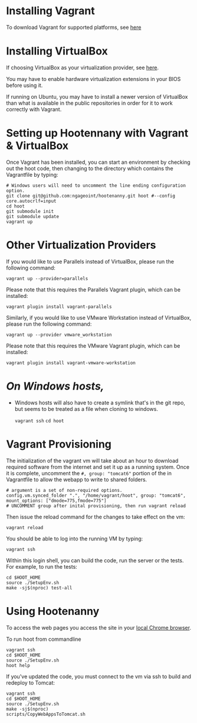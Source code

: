 # Installing Vagrant

To download Vagrant for supported platforms, see [here](https://www.vagrantup.com/downloads.html)

# Installing VirtualBox

If choosing VirtualBox as your virtualization provider, see [here](https://www.virtualbox.org/wiki/Downloads).  

You may have to enable hardware virtualization extensions in your BIOS before using it.

If running on Ubuntu, you may have to install a newer version of VirtualBox than what is available in the public repositories in order for it to work correctly with Vagrant.

# Setting up Hootennany with Vagrant & VirtualBox

Once Vagrant has been installed, you can start an environment by checking out the hoot code, then changing to the directory which contains the Vagrantfile by typing:

    # Windows users will need to uncomment the line ending configuration option.
    git clone git@github.com:ngageoint/hootenanny.git hoot #--config core.autocrlf=input
    cd hoot
    git submodule init
    git submodule update
    vagrant up

# Other Virtualization Providers

If you would like to use Parallels instead of VirtualBox, please run the following command:
```
vagrant up --provider=parallels
```
Please note that this requires the Parallels Vagrant plugin, which can be installed:
```
vagrant plugin install vagrant-parallels
```

Similarly, if you would like to use VMware Workstation instead of VirtualBox, please run the following command:
```
vagrant up --provider vmware_workstation
```
Please note that this requires the VMware Vagrant plugin, which can be installed:
```
vagrant plugin install vagrant-vmware-workstation
```

# *On Windows hosts,*

* Windows hosts will also have to create a symlink that's in the git repo, but seems to be treated as a file when cloning to windows.

    `vagrant ssh`
    `cd hoot`

# Vagrant Provisioning

The initialization of the vagrant vm will take about an hour to download required software from the internet and set it up as a running system. Once it is complete, uncomment the `#, group: "tomcat6"` portion of the in Vagrantfile to allow the webapp to write to shared folders.

    # argument is a set of non-required options.
    config.vm.synced_folder ".", "/home/vagrant/hoot", group: "tomcat6", mount_options: ["dmode=775,fmode=775"]
    # UNCOMMENT group after inital provisioning, then run vagrant reload

Then issue the reload command for the changes to take effect on the vm:

    vagrant reload

You should be able to log into the running VM by typing:

    vagrant ssh

Within this login shell, you can build the code, run the server or the tests. For example, to run the tests:

    cd $HOOT_HOME
    source ./SetupEnv.sh
    make -sj$(nproc) test-all

# Using Hootenanny

To access the web pages you access the site in your [local Chrome browser](http://localhost:8888/hootenanny-id).

To run hoot from commandline

    vagrant ssh
    cd $HOOT_HOME
    source ./SetupEnv.sh
    hoot help


If you've updated the code, you must connect to the vm via ssh to build and redeploy to Tomcat:

    vagrant ssh
    cd $HOOT_HOME
    source ./SetupEnv.sh
    make -sj$(nproc)
    scripts/CopyWebAppsToTomcat.sh

